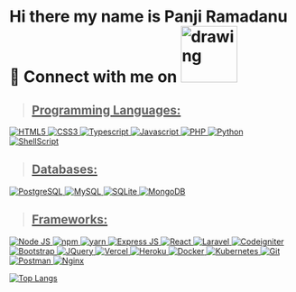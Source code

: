 # Hi there my name is Panji Ramadanu 👋 Connect with me on <a href="https://www.linkedin.com/in/panji-ramadan-since2016"><img src="https://img.shields.io/badge/LinkedIn-0077B5?style=for-the-badge&logo=linkedin&logoColor=white" alt="drawing" width="100"/>


> ## Programming Languages:
![HTML5](https://img.shields.io/badge/HTML5-239120?style=flat-square&logo=html5&logoColor=white)
![CSS3](https://img.shields.io/badge/CSS3-1572B6?style=flat-square&logo=css3&logoColor=white)
![Typescript](https://img.shields.io/badge/TypeScript-007ACC?style=flat-square&logo=typescript&logoColor=white)
![Javascript](https://img.shields.io/badge/JavaScript-323330?style=flat-square&logo=javascript&logoColor=F7DF1E)
![PHP](https://img.shields.io/badge/PHP-629CCD?style=flat-square&logo=php&logoColor=white)
![Python](https://img.shields.io/badge/Python-3776AB?style=flat-square&logo=python&logoColor=white)
![ShellScript](https://img.shields.io/badge/ShellScript-000000?style=flat-square&logo=linux&logoColor=white)

> ## Databases:
![PostgreSQL](https://img.shields.io/badge/PostgreSQL-316192?style=flat-square&logo=postgresql&logoColor=white)
![MySQL](https://img.shields.io/badge/MySQL-00000F?style=flat-square&logo=mysql&logoColor=white)
![SQLite](https://img.shields.io/badge/SQLite-07405E?style=flat-square&logo=sqlite&logoColor=white)
![MongoDB](https://img.shields.io/badge/MongoDB-4EA94B?style=flat-square&logo=mongodb&logoColor=white)

> ## Frameworks:
![Node JS](https://img.shields.io/badge/Node.js-43853D?style=flat-square&logo=node-dot-js&logoColor=white)
![npm](https://img.shields.io/badge/npm-CB3837?style=flat-square&logo=npm&logoColor=white)
![yarn](https://img.shields.io/badge/Yarn-2C8EBB?style=flat-square&logo=yarn&logoColor=white)
![Express JS](https://img.shields.io/badge/Express.js-000000?style=flat-square&logo=express&logoColor=white)
![React](https://img.shields.io/badge/React-20232A?style=flat-square&logo=react&logoColor=61DAFB)
![Laravel](https://img.shields.io/badge/Laravel-F9322C?style=flat-square&logo=laravel&logoColor=white)
![Codeigniter](https://img.shields.io/badge/Codeigniter-DD4814?style=flat-square&logo=codeigniter&logoColor=white)
![Bootstrap](https://img.shields.io/badge/Bootstrap-563D7C?style=flat-square&logo=bootstrap&logoColor=white)
![JQuery](https://img.shields.io/badge/jQuery-0769AD?style=flat-square&logo=jquery&logoColor=white)
![Vercel](https://img.shields.io/badge/Vercel-000000?style=flat-square&logo=vercel&logoColor=white)
![Heroku](https://img.shields.io/badge/Heroku-430098?style=flat-square&logo=heroku&logoColor=white)
![Docker](https://img.shields.io/badge/Docker-2CA5E0?style=flat-square&logo=docker&logoColor=white)
![Kubernetes](https://img.shields.io/badge/kubernetes-326ce5.svg?&style=flat-square&logo=kubernetes&logoColor=white)
![Git](https://img.shields.io/badge/Git-F05032?style=flat-square&logo=git&logoColor=white)
![Postman](https://img.shields.io/badge/Postman-FF6C37?style=flat-square&logo=Postman&logoColor=white)
![Nginx](https://img.shields.io/badge/Nginx-009639?style=flat-square&logo=nginx&logoColor=white)

![Top Langs](https://github-readme-stats.vercel.app/api/top-langs/?username=pnjrmdn&langs_count=9&theme=radical&hide=css,xslt,blade,cmake,cython,c) 

<!-- source icon badge : https://github.com/alexandresanlim/Badges4-README.md-Profile -->
